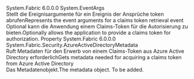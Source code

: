 <Type Name="FabricClient+ClaimsRetrievalEventArgs" FullName="System.Fabric.FabricClient+ClaimsRetrievalEventArgs">
  <TypeSignature Language="C#" Value="public class FabricClient.ClaimsRetrievalEventArgs : EventArgs" />
  <TypeSignature Language="ILAsm" Value=".class nested public auto ansi beforefieldinit FabricClient/ClaimsRetrievalEventArgs extends System.EventArgs" />
  <TypeSignature Language="DocId" Value="T:System.Fabric.FabricClient.ClaimsRetrievalEventArgs" />
  <TypeSignature Language="VB.NET" Value="Public Class FabricClient.ClaimsRetrievalEventArgs&#xA;Inherits EventArgs" />
  <TypeSignature Language="F#" Value="type FabricClient.ClaimsRetrievalEventArgs = class&#xA;    inherit EventArgs" />
  <AssemblyInfo>
    <AssemblyName>System.Fabric</AssemblyName>
    <AssemblyVersion>6.0.0.0</AssemblyVersion>
  </AssemblyInfo>
  <Base>
    <BaseTypeName>System.EventArgs</BaseTypeName>
  </Base>
  <Interfaces />
  <Docs>
    <summary>
            <span data-ttu-id="e04ba-101">Stellt die Ereignisargumente für ein Ereignis der Ansprüche token abrufen</span><span class="sxs-lookup"><span data-stu-id="e04ba-101">Represents the event arguments for a claims token retrieval event</span></span>
            </summary>
    <remarks><span data-ttu-id="e04ba-102">Optional kann die Anwendung einem Claims-Token für die Autorisierung zu bieten.</span><span class="sxs-lookup"><span data-stu-id="e04ba-102">Optionally allows the application to provide a claims token for authorization.</span></span></remarks>
  </Docs>
  <Members>
    <Member MemberName="AzureActiveDirectoryMetadata">
      <MemberSignature Language="C#" Value="public System.Fabric.Security.AzureActiveDirectoryMetadata AzureActiveDirectoryMetadata { get; }" />
      <MemberSignature Language="ILAsm" Value=".property instance class System.Fabric.Security.AzureActiveDirectoryMetadata AzureActiveDirectoryMetadata" />
      <MemberSignature Language="DocId" Value="P:System.Fabric.FabricClient.ClaimsRetrievalEventArgs.AzureActiveDirectoryMetadata" />
      <MemberSignature Language="VB.NET" Value="Public ReadOnly Property AzureActiveDirectoryMetadata As AzureActiveDirectoryMetadata" />
      <MemberSignature Language="F#" Value="member this.AzureActiveDirectoryMetadata : System.Fabric.Security.AzureActiveDirectoryMetadata" Usage="System.Fabric.FabricClient.ClaimsRetrievalEventArgs.AzureActiveDirectoryMetadata" />
      <MemberType>Property</MemberType>
      <AssemblyInfo>
        <AssemblyName>System.Fabric</AssemblyName>
        <AssemblyVersion>6.0.0.0</AssemblyVersion>
      </AssemblyInfo>
      <ReturnValue>
        <ReturnType>System.Fabric.Security.AzureActiveDirectoryMetadata</ReturnType>
      </ReturnValue>
      <Docs>
        <summary>
            <span data-ttu-id="e04ba-103">Ruft Metadaten für den Erwerb von einem Claims-Token aus Azure Active Directory erforderlich</span><span class="sxs-lookup"><span data-stu-id="e04ba-103">Gets metadata needed for acquiring a claims token from Azure Active Directory</span></span>
            </summary>
        <value><span data-ttu-id="e04ba-104">Das Metadatenobjekt.</span><span class="sxs-lookup"><span data-stu-id="e04ba-104">The metadata object.</span></span></value>
        <remarks>To be added.</remarks>
      </Docs>
    </Member>
  </Members>
</Type>